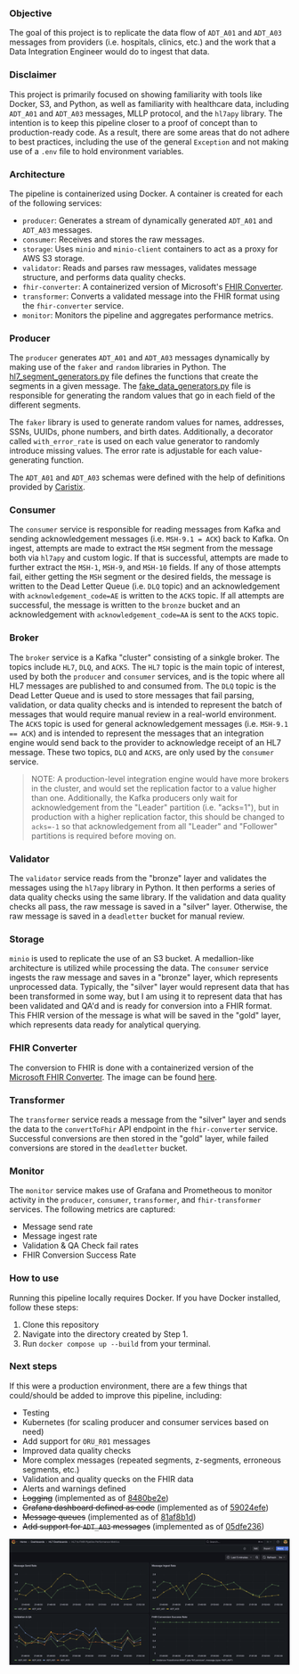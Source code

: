 ### Objective

The goal of this project is to replicate the data flow of `ADT_A01` and `ADT_A03` messages from providers (i.e. hospitals, clinics, etc.) and the work that a Data Integration Engineer would do to ingest that data.

### Disclaimer

This project is primarily focused on showing familiarity with tools like Docker, S3, and Python, as well as familiarity with healthcare data, including `ADT_A01` and `ADT_A03` messages, MLLP protocol, and the `hl7apy` library. The intention is to keep this pipeline closer to a proof of concept than to production-ready code. As a result, there are some areas that do not adhere to best practices, including the use of the general `Exception` and not making use of a `.env` file to hold environment variables. 

### Architecture

The pipeline is containerized using Docker. A container is created for each of the following services:
- `producer`: Generates a stream of dynamically generated `ADT_A01` and `ADT_A03` messages.  
- `consumer`: Receives and stores the raw messages.
- `storage`: Uses `minio` and `minio-client` containers to act as a proxy for AWS S3 storage.
- `validator`: Reads and parses raw messages, validates message structure, and performs data quality checks.  
- `fhir-converter`: A containerized version of Microsoft's [FHIR Converter](https://github.com/microsoft/FHIR-Converter).  
- `transformer`: Converts a validated message into the FHIR format using the `fhir-converter` service.  
- `monitor`: Monitors the pipeline and aggregates performance metrics.

### Producer

The `producer` generates `ADT_A01` and `ADT_A03` messages dynamically by making use of the `faker` and `random` libraries in Python. The [hl7_segment_generators.py](https://github.com/bryanbritten/hl7-integration/blob/main/docker/producer/hl7_segment_generators.py) file defines the functions that create the segments in a given message. The [fake_data_generators.py](https://github.com/bryanbritten/hl7-integration/blob/main/docker/producer/fake_data_generators.py) file is responsible for generating the random values that go in each field of the different segments. 

The `faker` library is used to generate random values for names, addresses, SSNs, UUIDs, phone numbers, and birth dates. Additionally, a decorator called `with_error_rate` is used on each value generator to randomly introduce missing values. The error rate is adjustable for each value-generating function.

The `ADT_A01` and `ADT_A03` schemas were defined with the help of definitions provided by [Caristix](https://hl7-definition.caristix.com/v2/HL7v2.5/Segments).

### Consumer

The `consumer` service is responsible for reading messages from Kafka and sending acknowledgement messages (i.e. `MSH-9.1 = ACK`) back to Kafka. On ingest, attempts are made to extract the `MSH` segment from the message both via `hl7apy` and custom logic. If that is successful, attempts are made to further extract the `MSH-1`, `MSH-9`, and `MSH-10` fields. If any of those attempts fail, either getting the `MSH` segment or the desired fields, the message is written to the Dead Letter Queue (i.e. `DLQ` topic) and an acknowledgement with `acknowledgement_code=AE` is written to the `ACKS` topic. If all attempts are successful, the message is written to the `bronze` bucket and an acknowledgement with `acknowledgement_code=AA` is sent to the `ACKS` topic.

### Broker

The `broker` service is a Kafka "cluster" consisting of a sinkgle broker. The topics include `HL7`, `DLQ`, and `ACKS`. The `HL7` topic is the main topic of interest, used by both the `producer` and `consumer` services, and is the topic where all HL7 messages are published to and consumed from. The `DLQ` topic is the Dead Letter Queue and is used to store messages that fail parsing, validation, or data quality checks and is intended to represent the batch of messages that would require manual review in a real-world environment. The `ACKS` topic is used for general acknowledgement messages (i.e. `MSH-9.1 == ACK`) and is intended to represent the messages that an integration engine would send back to the provider to acknowledge receipt of an HL7 message. These two topics, `DLQ` and `ACKS`, are only used by the `consumer` service.

> NOTE: A production-level integration engine would have more brokers in the cluster, and would set the replication factor to a value higher than one. Additionally, the Kafka producers only wait for acknowledgement from the "Leader" partition (i.e. "acks=1"), but in production with a higher replication factor, this should be changed to `acks=-1` so that acknowledgement from all "Leader" and "Follower" partitions is required before moving on.

### Validator

The `validator` service reads from the "bronze" layer and validates the messages using the `hl7apy` library in Python. It then performs a series of data quality checks using the same library. If the validation and data quality checks all pass, the raw message is saved in a "silver" layer. Otherwise, the raw message is saved in a `deadletter` bucket for manual review. 

### Storage

`minio` is used to replicate the use of an S3 bucket. A medallion-like architecture is utilized while processing the data. The `consumer` service ingests the raw message and saves in a "bronze" layer, which represents unprocessed data. Typically, the "silver" layer would represent data that has been transformed in some way, but I am using it to represent data that has been validated and QA'd and is ready for conversion into a FHIR format. This FHIR version of the message is what will be saved in the "gold" layer, which represents data ready for analytical querying.

### FHIR Converter

The conversion to FHIR is done with a containerized version of the [Microsoft FHIR Converter](https://github.com/microsoft/FHIR-Converter). The image can be found [here](https://hub.docker.com/r/microsoft/healthcareapis-fhir-converter).

### Transformer

The `transformer` service reads a message from the "silver" layer and sends the data to the `convertToFhir` API endpoint in the `fhir-converter` service. Successful conversions are then stored in the "gold" layer, while failed conversions are stored in the `deadletter` bucket.

### Monitor

The `monitor` service makes use of Grafana and Prometheous to monitor activity in the `producer`, `consumer`, `transformer`, and `fhir-transformer` services. The following metrics are captured:
- Message send rate  
- Message ingest rate  
- Validation & QA Check fail rates  
- FHIR Conversion Success Rate

### How to use

Running this pipeline locally requires Docker. If you have Docker installed, follow these steps:
1. Clone this repository  
2. Navigate into the directory created by Step 1.  
3. Run `docker compose up --build` from your terminal.  

### Next steps

If this were a production environment, there are a few things that could/should be added to improve this pipeline, including:

- Testing
- Kubernetes (for scaling producer and consumer services based on need)
- Add support for `ORU_R01` messages
- Improved data quality checks
- More complex messages (repeated segments, z-segments, erroneous segments, etc.)
- Validation and quality quecks on the FHIR data
- Alerts and warnings defined
- ~~Logging~~ (implemented as of [8480be2e](https://github.com/bryanbritten/hl7-integration/commit/8480be2e0b959be5378f9510b2da116ef040fd96))
- ~~Grafana dashboard defined as code~~ (implemented as of [59024efe](https://github.com/bryanbritten/hl7-integration/commit/59024efec96922117e9304bee9b7681f30658c94))
- ~~Message queues~~ (implemented as of [81af8b1d](https://github.com/bryanbritten/hl7-integration/commit/81af8b1d62f42e6b69dc311272de68b2bdfbe230))
- ~~Add support for `ADT_A03` messages~~ (implemented as of [05dfe236](https://github.com/bryanbritten/hl7-integration/commit/05dfe236d967805fdb7199d2e18c0903c5f9d37e))


![image of a Grafana dashboard with the four metrics defined above](static/img/grafana_dashboard.png)